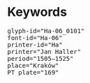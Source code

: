 # Keywords
<pre>
glyph-id="Ha-06_0101"
font-id="Ha-06"
printer-id="Ha"
printer="Jan Haller"
period="1505–1525"
place="Kraków"
PT plate="169"
</pre>
